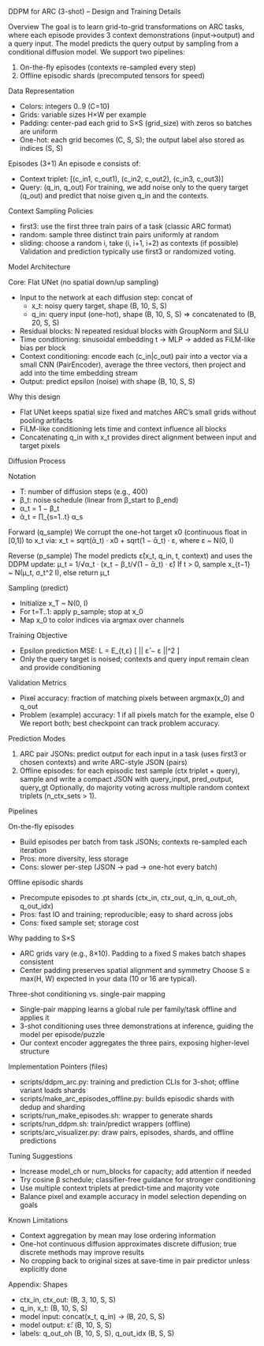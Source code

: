 DDPM for ARC (3-shot) – Design and Training Details

Overview
The goal is to learn grid-to-grid transformations on ARC tasks, where each episode provides 3 context demonstrations (input→output) and a query input. The model predicts the query output by sampling from a conditional diffusion model. We support two pipelines:
1) On-the-fly episodes (contexts re-sampled every step)
2) Offline episodic shards (precomputed tensors for speed)

Data Representation
- Colors: integers 0..9 (C=10)
- Grids: variable sizes H×W per example
- Padding: center-pad each grid to S×S (grid_size) with zeros so batches are uniform
- One-hot: each grid becomes (C, S, S); the output label also stored as indices (S, S)

Episodes (3+1)
An episode e consists of:
- Context triplet: [(c_in1, c_out1), (c_in2, c_out2), (c_in3, c_out3)]
- Query: (q_in, q_out)
For training, we add noise only to the query target (q_out) and predict that noise given q_in and the contexts.

Context Sampling Policies
- first3: use the first three train pairs of a task (classic ARC format)
- random: sample three distinct train pairs uniformly at random
- sliding: choose a random i, take (i, i+1, i+2) as contexts (if possible)
Validation and prediction typically use first3 or randomized voting.

Model Architecture

Core: Flat UNet (no spatial down/up sampling)
- Input to the network at each diffusion step: concat of
  - x_t: noisy query target, shape (B, 10, S, S)
  - q_in: query input (one-hot), shape (B, 10, S, S)
  => concatenated to (B, 20, S, S)
- Residual blocks: N repeated residual blocks with GroupNorm and SiLU
- Time conditioning: sinusoidal embedding t → MLP → added as FiLM-like bias per block
- Context conditioning: encode each (c_in|c_out) pair into a vector via a small CNN (PairEncoder), average the three vectors, then project and add into the time embedding stream
- Output: predict epsilon (noise) with shape (B, 10, S, S)

Why this design
- Flat UNet keeps spatial size fixed and matches ARC’s small grids without pooling artifacts
- FiLM-like conditioning lets time and context influence all blocks
- Concatenating q_in with x_t provides direct alignment between input and target pixels

Diffusion Process

Notation
- T: number of diffusion steps (e.g., 400)
- β_t: noise schedule (linear from β_start to β_end)
- α_t = 1 − β_t
- ᾱ_t = ∏_{s=1..t} α_s

Forward (q_sample)
We corrupt the one-hot target x0 (continuous float in [0,1]) to x_t via:
x_t = sqrt(ᾱ_t) · x0 + sqrt(1 − ᾱ_t) · ε,  where ε ~ N(0, I)

Reverse (p_sample)
The model predicts ε̂(x_t, q_in, t, context) and uses the DDPM update:
μ_t = 1/√α_t · (x_t − β_t/√(1 − ᾱ_t) · ε̂)
If t > 0, sample x_{t−1} ~ N(μ_t, σ_t^2 I), else return μ_t

Sampling (predict)
- Initialize x_T ~ N(0, I)
- For t=T..1: apply p_sample; stop at x_0
- Map x_0 to color indices via argmax over channels

Training Objective
- Epsilon prediction MSE: L = E_{t,ε} [ || ε̂ − ε ||^2 ]
- Only the query target is noised; contexts and query input remain clean and provide conditioning

Validation Metrics
- Pixel accuracy: fraction of matching pixels between argmax(x_0) and q_out
- Problem (example) accuracy: 1 if all pixels match for the example, else 0
We report both; best checkpoint can track problem accuracy.

Prediction Modes
1) ARC pair JSONs: predict output for each input in a task (uses first3 or chosen contexts) and write ARC-style JSON (pairs)
2) Offline episodes: for each episodic test sample (ctx triplet + query), sample and write a compact JSON with query_input, pred_output, query_gt
Optionally, do majority voting across multiple random context triplets (n_ctx_sets > 1).

Pipelines

On-the-fly episodes
- Build episodes per batch from task JSONs; contexts re-sampled each iteration
- Pros: more diversity, less storage
- Cons: slower per-step (JSON → pad → one-hot every batch)

Offline episodic shards
- Precompute episodes to .pt shards (ctx_in, ctx_out, q_in, q_out_oh, q_out_idx)
- Pros: fast IO and training; reproducible; easy to shard across jobs
- Cons: fixed sample set; storage cost

Why padding to S×S
- ARC grids vary (e.g., 8×10). Padding to a fixed S makes batch shapes consistent
- Center padding preserves spatial alignment and symmetry
Choose S ≥ max(H, W) expected in your data (10 or 16 are typical).

Three-shot conditioning vs. single-pair mapping
- Single-pair mapping learns a global rule per family/task offline and applies it
- 3-shot conditioning uses three demonstrations at inference, guiding the model per episode/puzzle
- Our context encoder aggregates the three pairs, exposing higher-level structure

Implementation Pointers (files)
- scripts/ddpm_arc.py: training and prediction CLIs for 3-shot; offline variant loads shards
- scripts/make_arc_episodes_offline.py: builds episodic shards with dedup and sharding
- scripts/run_make_episodes.sh: wrapper to generate shards
- scripts/run_ddpm.sh: train/predict wrappers (offline)
- scripts/arc_visualizer.py: draw pairs, episodes, shards, and offline predictions

Tuning Suggestions
- Increase model_ch or num_blocks for capacity; add attention if needed
- Try cosine β schedule; classifier-free guidance for stronger conditioning
- Use multiple context triplets at predict-time and majority vote
- Balance pixel and example accuracy in model selection depending on goals

Known Limitations
- Context aggregation by mean may lose ordering information
- One-hot continuous diffusion approximates discrete diffusion; true discrete methods may improve results
- No cropping back to original sizes at save-time in pair predictor unless explicitly done

Appendix: Shapes
- ctx_in, ctx_out: (B, 3, 10, S, S)
- q_in, x_t:       (B, 10, S, S)
- model input:     concat(x_t, q_in) → (B, 20, S, S)
- model output:    ε̂: (B, 10, S, S)
- labels:          q_out_oh (B, 10, S, S), q_out_idx (B, S, S)



